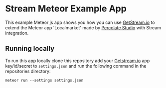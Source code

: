 Stream Meteor Example App
=========================

This example Meteor js app shows you how you can use [GetStream.io](https://getstream.io) to extend the Meteor app 'Localmarket' made by [Percolate Studio](http://percolatestudio.com) with Stream integration.

## Running locally

To run this app locally clone this repository add your [Getstream.io](https://getstream.io/dashboard) app key/id/secret to ``settings.json`` and run the following command in the repositories directory:

```
meteor run --settings settings.json
```
<!--
 
## Example on Meteor.com

An instance of the example app is available on [getstream.meteor.com](http://getstream.meteor.com)

 -->